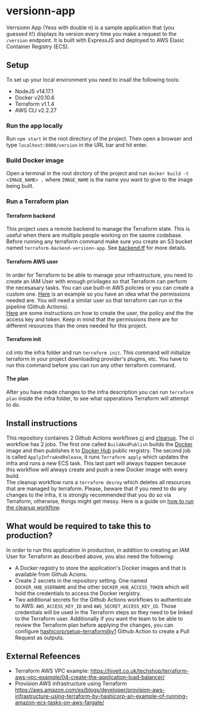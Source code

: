 # versionn-app
Verrsionn App (Yess with double n) is a sample application that (you guessed it!) displays its version every time you make a request to the `/version` endpoint. It is built with ExpressJS and deployed to AWS Elasic Container Registry (ECS).


## Setup
To set up your local environment you need to insall the following tools:
* NodeJS v14.17.1
* Docker v20.10.6
* Terraform v1.1.4
* AWS CLI v2.2.27

### Run the app locally
Run `npm start` in the root directory of the project. Then open a browser and type `localhost:8080/version` in the URL bar and hit enter.

### Build Docker image
Open a terminal in the root dirctory of the project and run `docker build -t <IMAGE_NAME> .` where `IMAGE_NAME` is the name you want to give to the image being built.

### Run a Terraform plan
#### Terraform backend
This project uses a remote backend to manage the Terraform state. This is useful when there are multiple people working on the sasme codebase. Before running any terraform command make sure you create an S3 bucket named `terraform-backend-versionn-app`. See [backend.tf](infra/backend.tf) for more details.

#### Terraform AWS user
In order for Terraform to be able to manage your infrastructure, you need to create an IAM User with enough privilages so that Terraform can perform the necesasary tasks. You can use built-in AWS policies or you can create a custom one. [Here](docs/terraform-iam-policy.json) is an example so you have an idea what the permissions needed are. You will need a similar user so that terraform can run in the pipeline (Github Actions).<br/>
[Here](https://github.com/acll19/terraform-eks-example#11-create-a-new-iam-policy) are some instructions on how to create the user, the policy and the the access key and token. Keep in mind that the permissions there are for different resources than the ones needed for this project.

#### Terraform init
cd into the infra folder and run `terraform init`. This command will initialize terraform in your project downloading provider's plugins, etc. You have to run this command before you can run any other terraform command.

#### The plan
After you have made changes to the infra description you can run `terraform plan` inside the infra folder, to see what opperations Terraform will attempt to do.

## Install instructions
This repository containes 2 Github Actions workflows [ci](.github/workflows/pipeline.yml) and [cleanup](.github/workflows/clean-up.yml). 
The ci workflow has 2 jobs. The first one called `BuildAndPublish` builds the [Docker](https://www.docker.com/) image and then publishes it to [Docker Hub](https://hub.docker.com/) public rergistry. The second job is called `ApplyInfraAndRelease`, it runs `Terraform apply` which updates the infra and runs a new ECS task. This last part will always happen because this workflow will always create and push a new Docker image with every build.<br/>
The cleanup workflow runs a `terraform desroy` which deletes all resources that are managed by terraform. Please, beware that if you need to do any changes to the infra, it is strongly recommended that you do so via Terraform, otherwise, things might get messy. Here is a guide on [how to run the cleanup workflow](https://docs.github.com/en/actions/managing-workflow-runs/manually-running-a-workflow).


## What would be required to take this to production?
In order to run this application in production, in addition to creating an IAM User for Terraform as described above, you also need the following:

* A Docker registry to store the application's Docker images and that is available from Github Acions.
* Create 2 secrets in the repository setting. One named `DOCKER_HUB_USERNAME` and the other `DOCKER_HUB_ACCESS_TOKEN` which will hold the credentials to access the Docker rergistry.
* Two additional secrets for the Github Actions workflows to authenticate to AWS: `AWS_ACCESS_KEY_ID` and `AWS_SECRET_ACCESS_KEY_ID`. Those credentials will be used in the Terraform steps so they need to be linked to the Terraform user.
Additionally if you want the team to be able to review the Terraform plan before applying the changes, you can configure [hashicorp/setup-terraform@v1](https://github.com/hashicorp/setup-terraform#usage) Github Action to create a Pull Request as outputs.

## External Refeences
* Terraform AWS VPC example: https://hiveit.co.uk/techshop/terraform-aws-vpc-example/04-create-the-application-load-balancer/
* Provision AWS infrastructure using Terraform https://aws.amazon.com/es/blogs/developer/provision-aws-infrastructure-using-terraform-by-hashicorp-an-example-of-running-amazon-ecs-tasks-on-aws-fargate/
